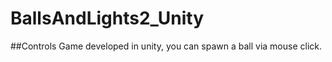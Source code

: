 # BallsAndLights2_Unity

##Controls
Game developed in unity, you can spawn a ball via mouse click. 

